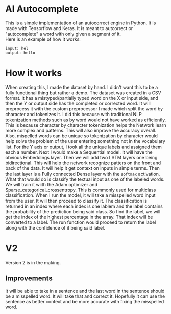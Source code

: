 # AI Autocomplete
This is a simple implementation of an autocorrect engine in Python. It is made with Tensorflow and Keras. It is meant to autcorrect or "autocomplete" a word with only given a segment of it.<br>
Here is an example of how it works: <br>
```
input: hel
output: hello
```

# How it works
When creating this, I made the dataset by hand. I didn't want this to be a fully functional thing but rather a demo.
The dataset was created in a CSV format. It has a mistyped/partially typed word on the X or input side, and then the Y or output side has the completed or corrected word.
It will preprocess it with the custom preprocessor I made which split the word by character and tokenizes it. I did this because with traditional NLP tokenization methods
such as by word would not have worked as efficiently. This is because character by character tokenization helps the Network learn more complex and patterns. This will also improve
the accuracy overall. Also, mispelled words can be unique so tokenization by character would help solve the problem of the user entering something not in the vocabulary list. For the Y axis or output, I took all the unique labels and assigned them each a number.
Next I would make a Sequential model. It will have the obvious Embeddings layer. Then we will add two LSTM layers one being bidirectional. This will help the network recognize patters on the front and back of the data. It will help it get context on inputs in simple terms. Then the last layer is a Fully connected Dense layer with the `softmax` activation. What that would do is classify the textual input as one of the labeled words. We will train it wiith the Adam optimizer and Sparse_categorical_crossentropy. This is commonly
used for multiclass classification. When I run the model, it will take a misspelled word input from the user. It will then proceed to classify it. The classification is returned in an index where each index is one lablem and the label contains the probability of the prediction being said class. So find the label, we will get the index of the highest percentage in the array. That index will be converted to a label. The run function would proceed to return the label along with the confidence of it being said label.

# V2
Version 2 is in the making.
## Improvements
It will be able to take in a sentence and the last word in the sentence should be a misspelled word. It will take that and correct it. Hopefully it can use the sentence as better context and be more accurate with fixing the misspelled word.
